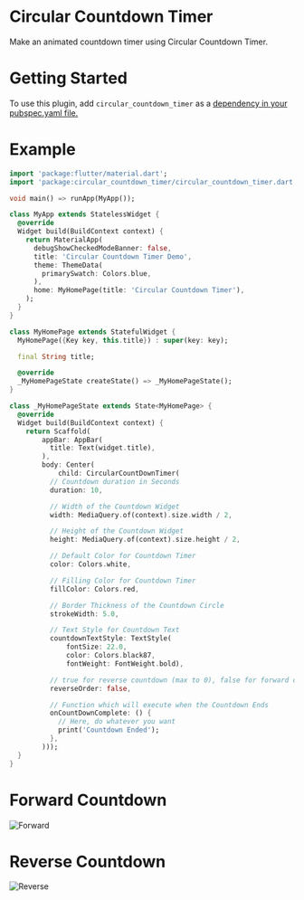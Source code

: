 # Circular Countdown Timer

Make an animated countdown timer using Circular Countdown Timer.

# Getting Started

To use this plugin, add `circular_countdown_timer` as a [dependency in your pubspec.yaml file.](https://flutter.dev/docs/development/packages-and-plugins/using-packages)

# Example

```dart
import 'package:flutter/material.dart';
import 'package:circular_countdown_timer/circular_countdown_timer.dart';

void main() => runApp(MyApp());

class MyApp extends StatelessWidget {
  @override
  Widget build(BuildContext context) {
    return MaterialApp(
      debugShowCheckedModeBanner: false,
      title: 'Circular Countdown Timer Demo',
      theme: ThemeData(
        primarySwatch: Colors.blue,
      ),
      home: MyHomePage(title: 'Circular Countdown Timer'),
    );
  }
}

class MyHomePage extends StatefulWidget {
  MyHomePage({Key key, this.title}) : super(key: key);

  final String title;

  @override
  _MyHomePageState createState() => _MyHomePageState();
}

class _MyHomePageState extends State<MyHomePage> {
  @override
  Widget build(BuildContext context) {
    return Scaffold(
        appBar: AppBar(
          title: Text(widget.title),
        ),
        body: Center(
            child: CircularCountDownTimer(
          // Countdown duration in Seconds
          duration: 10,

          // Width of the Countdown Widget
          width: MediaQuery.of(context).size.width / 2,

          // Height of the Countdown Widget
          height: MediaQuery.of(context).size.height / 2,

          // Default Color for Countdown Timer
          color: Colors.white,

          // Filling Color for Countdown Timer
          fillColor: Colors.red,

          // Border Thickness of the Countdown Circle
          strokeWidth: 5.0,

          // Text Style for Countdown Text
          countdownTextStyle: TextStyle(
              fontSize: 22.0,
              color: Colors.black87,
              fontWeight: FontWeight.bold),

          // true for reverse countdown (max to 0), false for forward countdown (0 to max)
          reverseOrder: false,

          // Function which will execute when the Countdown Ends
          onCountDownComplete: () {
            // Here, do whatever you want
            print('Countdown Ended');
          },
        )));
  }
}
```

# Forward Countdown

![Forward](https://user-images.githubusercontent.com/30389103/84040768-79c32780-a9bc-11ea-87ff-4be9b9df945e.gif)


# Reverse Countdown

![Reverse](https://user-images.githubusercontent.com/30389103/84041105-e2aa9f80-a9bc-11ea-9227-eecce39ae8ea.gif)
